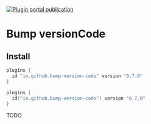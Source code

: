 [![Plugin portal publication](https://img.shields.io/gradle-plugin-portal/v/io.github.dryrum.bump-version-code
)](https://plugins.gradle.org/plugin/io.github.dryrum.bump-version-code)

# Bump versionCode

## Install

```groovy
plugins {
  id "io.github.bump-version-code" version "0.7.0"
}
```
```kotlin
plugins {
  id("io.github.bump-version-code") version "0.7.0"
}
```

TODO